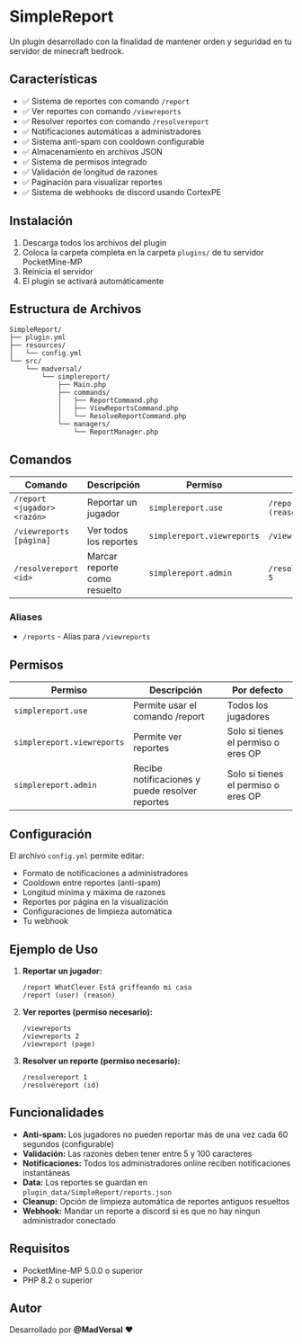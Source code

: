 # SimpleReport

Un plugin desarrollado con la finalidad de mantener orden y seguridad en tu servidor de minecraft bedrock.

## Características

- ✅ Sistema de reportes con comando `/report`
- ✅ Ver reportes con comando `/viewreports` 
- ✅ Resolver reportes con comando `/resolvereport`
- ✅ Notificaciones automáticas a administradores
- ✅ Sistema anti-spam con cooldown configurable
- ✅ Almacenamiento en archivos JSON
- ✅ Sistema de permisos integrado
- ✅ Validación de longitud de razones
- ✅ Paginación para visualizar reportes
- ✅ Sistema de webhooks de discord usando CortexPE

## Instalación

1. Descarga todos los archivos del plugin
2. Coloca la carpeta completa en la carpeta `plugins/` de tu servidor PocketMine-MP
3. Reinicia el servidor
4. El plugin se activará automáticamente

## Estructura de Archivos

```
SimpleReport/
├── plugin.yml
├── resources/
│   └── config.yml
└── src/
    └── madversal/
        └── simplereport/
            ├── Main.php
            ├── commands/
            │   ├── ReportCommand.php
            │   ├── ViewReportsCommand.php
            │   └── ResolveReportCommand.php
            └── managers/
                └── ReportManager.php
```

## Comandos

| Comando | Descripción | Permiso | Uso |
|---------|-------------|---------|-----|
| `/report <jugador> <razón>` | Reportar un jugador | `simplereport.use` | `/report (user) (reason)` |
| `/viewreports [página]` | Ver todos los reportes | `simplereport.viewreports` | `/viewreports 1` |
| `/resolvereport <id>` | Marcar reporte como resuelto | `simplereport.admin` | `/resolvereport 5` |

### Aliases
- `/reports` - Alias para `/viewreports`

## Permisos

| Permiso | Descripción | Por defecto |
|---------|-------------|-------------|
| `simplereport.use` | Permite usar el comando /report | Todos los jugadores |
| `simplereport.viewreports` | Permite ver reportes | Solo si tienes el permiso o eres OP |
| `simplereport.admin` | Recibe notificaciones y puede resolver reportes | Solo si tienes el permiso o eres OP |

## Configuración

El archivo `config.yml` permite editar:

- Formato de notificaciones a administradores
- Cooldown entre reportes (anti-spam)
- Longitud mínima y máxima de razones
- Reportes por página en la visualización
- Configuraciones de limpieza automática
- Tu webhook

## Ejemplo de Uso

1. **Reportar un jugador:**
   ```
   /report WhatClever Está griffeando mi casa
   /report (user) (reason)
   ```

2. **Ver reportes (permiso necesario):**
   ```
   /viewreports
   /viewreports 2
   /viewreport (page)
   ```

3. **Resolver un reporte (permiso necesario):**
   ```
   /resolvereport 1
   /resolvereport (id)
   ```

## Funcionalidades

- **Anti-spam:** Los jugadores no pueden reportar más de una vez cada 60 segundos (configurable)
- **Validación:** Las razones deben tener entre 5 y 100 caracteres
- **Notificaciones:** Todos los administradores online reciben notificaciones instantáneas
- **Data:** Los reportes se guardan en `plugin_data/SimpleReport/reports.json`
- **Cleanup:** Opción de limpieza automática de reportes antiguos resueltos
- **Webhook:** Mandar un reporte a discord si es que no hay ningun administrador conectado

## Requisitos

- PocketMine-MP 5.0.0 o superior
- PHP 8.2 o superior

## Autor

Desarrollado por **@MadVersal** ❤️
